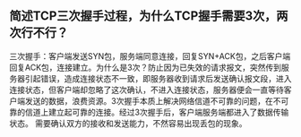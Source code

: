 ## 简述TCP三次握手过程，为什么TCP握手需要3次，两次行不行？
三次握手：客户端发送SYN包，服务端同意连接，回复SYN+ACK包，之后客户端回复ACK包，连接建立。为什么是3次？防止因为已失效的请求报文，突然传到服务器引起错误，造成连接状态不一致，即服务器收到请求后发送确认报文段，进入连接状态，但客户端却忽略了这次确认，不进入连接状态，服务器便会一直等待客户端发送的数据，浪费资源。3次握手本质上解决网络信道不可靠的问题，在不可靠的信道上建立起可靠的连接。经过3次握手后，客户端服务端都进入了数据传输状态。 需要确认双方的接收和发送能力，不然容易出现丢包的现象。
